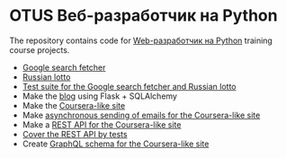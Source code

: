 # OTUS Веб-разработчик на Python

The repository contains code for [Web-разработчик на Python](https://otus.ru/lessons/webpython/) training course projects.

- [Google search fetcher](https://github.com/mxmaslin/otus_web/tree/master/fetcher)
- [Russian lotto](https://github.com/mxmaslin/otus_web/tree/master/lotto)
- [Test suite for the Google search fetcher and Russian lotto](https://github.com/mxmaslin/otus_web/tree/master/test_suite)
- Make the [blog](https://github.com/mxmaslin/otus_web/tree/master/flask_tasks/blog_final) using Flask + SQLAlchemy
- Make the [Coursera-like site](https://github.com/mxmaslin/otus_web/tree/master/coursera/coursera_cbv)
- Make [asynchronous sending of emails for the Coursera-like site](https://github.com/mxmaslin/otus_web/tree/master/coursera/coursera_queue)
- Make a [REST API for the Coursera-like site](https://github.com/mxmaslin/otus_web/tree/master/coursera/coursera_api)
- [Cover the REST API by tests](https://github.com/mxmaslin/otus_web/tree/master/coursera/coursera_api_tested)
- Create [GraphQL schema for the Coursera-like site](https://github.com/mxmaslin/otus_web/tree/master/coursera/coursera_graphql)
